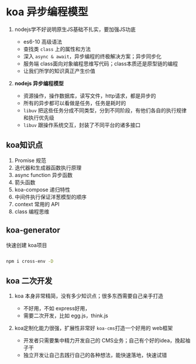 # koa 异步编程模型

1. nodejs学不好说明原生JS基础不扎实，要加强JS功底
    - es6-10 高级语法
    - 查找类 `class` 上的属性和方法
    - 深入 `async & await`，异步编程的终极解决方案；异步同步化
    - 服务端 class面向对象编程思维写代码；class本质还是原型链的编程
    - 让我们所学的知识真正产生价值

2. **nodejs 异步编程模型**
    - 资源操作，操作数据库，读写文件，http请求，都是异步的
    - 所有的异步都可以看做是任务，任务是耗时的
    - `libuv` 把这些任务分成不同类型，分到不同阶段，有他们各自的执行规律和执行优先级
    - `libuv` 跟操作系统交互，封装了不同平台的诸多接口
    





## koa知识点

1. Promise 规范
2. 迭代器和生成器函数执行原理
3. async function 异步函数
4. 箭头函数
5. koa-compose 递归特性
6. 中间件执行保证洋葱模型的顺序
7. context 常用的 API
8. class 编程思维





## koa-generator

快速创建 koa项目

```bash

npm i cross-env -D
```








## koa 二次开发

1. koa 本身非常精简，没有多少知识点；很多东西需要自己亲手打造
    - 不好用，不如 express好用，
    - 需要二次开发，比如 egg.js，think.js

2. koa定制化能力很强，扩展性非常好 `koa-cms`打造一个好用的 web框架
    - 开发者只需要集中精力开发自己的 CMS业务；自己有个好的idea，挽起袖子干
    - 独立开发让自己去践行自己的各种想法，能快速落地，快速试错
